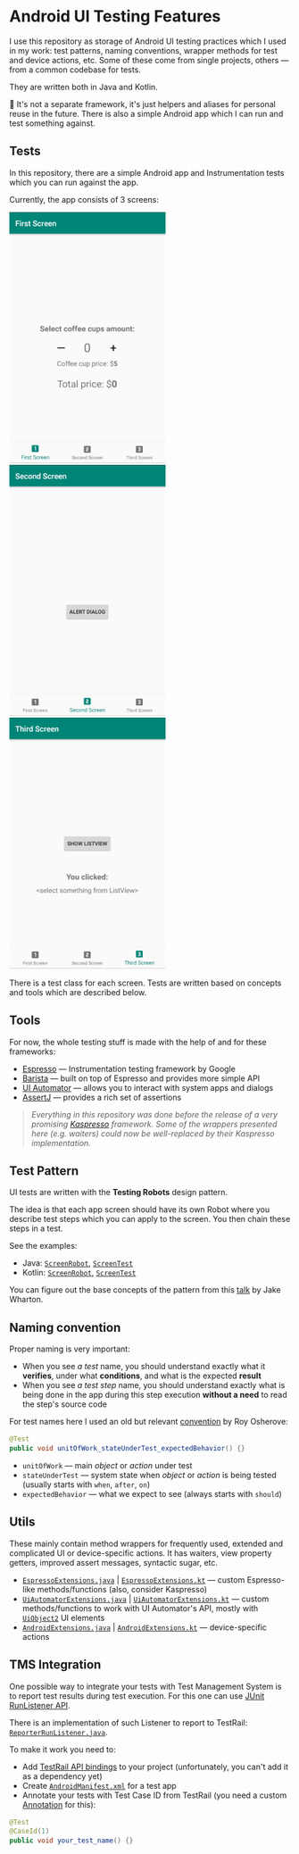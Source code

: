 # Android UI Testing Features

I use this repository as storage of Android UI testing practices which I used in my work: test patterns, naming conventions, wrapper methods for test and device actions, etc.
Some of these come from single projects, others — from a common codebase for tests.

They are written both in Java and Kotlin.

:cactus: It's not a separate framework, it's just helpers and aliases for personal reuse in the future. There is also a simple Android app which I can run and test something against.

## Tests

In this repository, there are a simple Android app and Instrumentation tests which you can run against the app.

Currently, the app consists of 3 screens:

![First Screen](/docres/screen_first.png) ![Second Screen](/docres/screen_second.png) ![Third Screen](/docres/screen_third.png)
 
There is a test class for each screen. Tests are written based on concepts and tools which are described below.

## Tools

For now, the whole testing stuff is made with the help of and for these frameworks:

* [Espresso](https://developer.android.com/training/testing/espresso/) — Instrumentation testing framework by Google
* [Barista](https://github.com/SchibstedSpain/Barista) — built on top of Espresso and provides more simple API
* [UI Automator](https://developer.android.com/training/testing/ui-automator) — allows you to interact with system apps and dialogs
* [AssertJ](https://github.com/joel-costigliola/assertj-core) — provides a rich set of assertions

>*Everything in this repository was done before the release of a very promising [Kaspresso](https://github.com/KasperskyLab/Kaspresso) framework. 
>Some of the wrappers presented here (e.g. waiters) could now be well-replaced by their Kaspresso implementation.*

## Test Pattern

UI tests are written with the **Testing Robots** design pattern.

The idea is that each app screen should have its own Robot where you describe test steps which you can apply to the screen.
You then chain these steps in a test.

See the examples:
* Java: [`ScreenRobot`](app/src/androidTest/java/pavelnazimok/uitestingfeatures/java/robots/FirstScreenRobot.java), [`ScreenTest`](app/src/androidTest/java/pavelnazimok/uitestingfeatures/java/tests/FirstScreenTest.java)
* Kotlin: [`ScreenRobot`](app/src/androidTest/java/pavelnazimok/uitestingfeatures/kotlin/robots/FirstScreenRobot.kt), [`ScreenTest`](app/src/androidTest/java/pavelnazimok/uitestingfeatures/kotlin/tests/FirstScreenTest.kt)

You can figure out the base concepts of the pattern from this [talk](https://jakewharton.com/testing-robots/) by Jake Wharton.

## Naming convention

Proper naming is very important:

* When you see *a test* name, you should understand exactly what it **verifies**, under what **conditions**, and what is the expected **result**
* When you see *a test step* name, you should understand exactly what is being done in the app during this step execution 
**without a need** to read the step's source code

For test names here I used an old but relevant [convention](https://osherove.com/blog/2005/4/3/naming-standards-for-unit-tests.html) by Roy Osherove:

```Java
@Test 
public void unitOfWork_stateUnderTest_expectedBehavior() {}
```

* `unitOfWork` — main *object* or *action* under test
* `stateUnderTest` — system state when *object* or *action* is being tested (usually starts with `when`, `after`, `on`)
* `expectedBehavior` — what we expect to see (always starts with `should`)

## Utils

These mainly contain method wrappers for frequently used, extended and complicated UI or device-specific actions. 
It has waiters, view property getters, improved assert messages, syntactic sugar, etc.

* [`EspressoExtensions.java`](app/src/androidTest/java/pavelnazimok/uitestingfeatures/java/utils/EspressoExtensions.java) | [`EspressoExtensions.kt`](app/src/androidTest/java/pavelnazimok/uitestingfeatures/kotlin/utils/EspressoExtensions.kt) — custom Espresso-like methods/functions (also, consider Kaspresso)
* [`UiAutomatorExtensions.java`](app/src/androidTest/java/pavelnazimok/uitestingfeatures/java/utils/UiAutomatorExtensions.java) | [`UiAutomatorExtensions.kt`](app/src/androidTest/java/pavelnazimok/uitestingfeatures/kotlin/utils/UiAutomatorExtensions.kt) — custom methods/functions to work with
UI Automator's API, mostly with [`UiObject2`](https://developer.android.com/reference/androidx/test/uiautomator/UiObject2) UI elements
* [`AndroidExtensions.java`](app/src/androidTest/java/pavelnazimok/uitestingfeatures/java/utils/AndroidExtensions.java) | [`AndroidExtensions.kt`](app/src/androidTest/java/pavelnazimok/uitestingfeatures/kotlin/utils/AndroidExtensions.kt) — device-specific actions

## TMS Integration

One possible way to integrate your tests with Test Management System is to report test results during test execution.
For this one can use [JUnit RunListener API](https://junit.org/junit4/javadoc/4.12/org/junit/runner/notification/RunListener.html).

There is an implementation of such Listener to report to TestRail: [`ReporterRunListener.java`](app/src/androidTest/java/pavelnazimok/uitestingfeatures/testrail/ReporterRunListener.java).

To make it work you need to:

* Add [TestRail API bindings](http://docs.gurock.com/testrail-api2/start) to your project (unfortunately, you can't add it as a dependency yet)
* Create [`AndroidManifest.xml`](app/src/androidTest/AndroidManifest.xml) for a test app 
* Annotate your tests with Test Case ID from TestRail (you need a custom [Annotation](app/src/androidTest/java/pavelnazimok/uitestingfeatures/testrail/CaseId.java) for this):

```Java
@Test 
@CaseId(1)
public void your_test_name() {}
```
